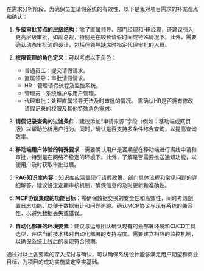 在需求分析阶段，为确保员工请假系统的有效性，以下是我对项目需求的补充观点和确认：

1. **多级审批节点的层级结构**：除了直属领导、部门经理和HR经理，还建议引入更高层级审批，如副总裁，特别是在较长请假时间或特殊情况下。此外，需要确认动态审批流的设计，包括在领导缺席时指定代理审批的人员。

2. **权限管理的角色定义**：可以考虑以下角色：
   - 普通员工：提交请假请求。
   - 直属领导：审批请假请求。
   - HR：管理请假流程及监控系统。
   - 管理员：系统维护与用户管理。
   - 代理审批：处理直属领导无法及时审批的情况。
   需确认HR是否拥有修改请假记录的权限及其他特殊角色需求。

3. **请假记录查询的过滤条件**：建议添加“申请来源”字段（例如：移动端或网页版）以帮助分析用户行为。同时，确认是否支持多条件综合查询，以提高查询效率。

4. **移动端用户体验的特殊要求**：需要确认用户是否期望在移动端进行离线申请和审批，特别是在网络不稳定的环境下。此外，了解是否需要推送通知功能，以便用户及时获取审批进展。

5. **RAG知识库内容**：知识库应涵盖现行请假政策、部门具体流程和常见问题的详细解答。建议设定定期审核机制，确保信息的及时更新和准确性。

6. **MCP协议集成的功能目标**：需确保数据交换的安全性和高效性，同时考虑配置日志功能，以便于数据审计和问题追踪。确认MCP协议与现有系统的兼容性，以避免数据丢失或错误。

7. **自动化部署的环境要素**：建议与运维团队确认现有的云部署环境和CI/CD工具选型，评估当前技术栈对自动化部署的支持程度。需要建立相应的监控机制，以确保系统上线后的表现符合预期。

通过对以上各要素的深入探讨与确认，可以确保系统设计能够满足用户期望和商业目标，为项目的成功实施奠定坚实基础。
